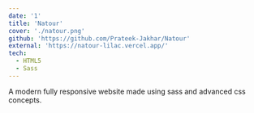 ```yaml
---
date: '1'
title: 'Natour'
cover: './natour.png'
github: 'https://github.com/Prateek-Jakhar/Natour'
external: 'https://natour-lilac.vercel.app/'
tech:
  - HTML5
  - Sass
---
```


A modern fully responsive website made using sass and advanced css concepts.
